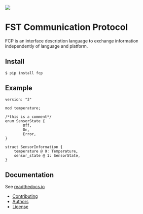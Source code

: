 ![](https://github.com/joajfreitas/fcp-core/actions/workflows/ci.yml/badge.svg)

# FST Communication Protocol

FCP is an interface description language to exchange information independently of language and platform.

## Install

	$ pip install fcp

## Example

```
version: "3"

mod temperature;

/*this is a comment*/
enum SensorState {
        Off,
        On,
        Error,
}

struct SensorInformation {
    temperature @ 0: Temperature,
    sensor_state @ 1: SensorState,
}
```

## Documentation

See [readthedocs.io](https://fcp-core.readthedocs.io/en/latest/)

 * [Contributing](./CONTRIBUTING.md)
 * [Authors](./AUTHORS)
 * [License](./LICENSE)
